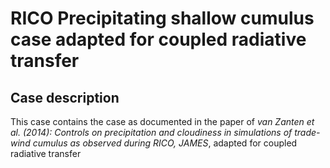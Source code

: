 # RICO Precipitating shallow cumulus case adapted for coupled radiative transfer

## Case description
This case contains the case as documented in the paper of *van Zanten et al. (2014): Controls on precipitation and cloudiness in simulations of
trade-wind cumulus as observed during RICO, JAMES*, adapted for coupled radiative transfer
